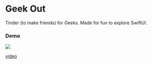 # Geek Out

Tinder (to make friends) for Geeks. Made for fun to explore SwiftUI.

### Demo
![](demo/demo.gif)

[video](https://imgur.com/a/MylWB25)


